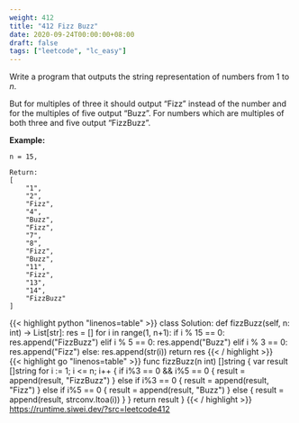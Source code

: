 ```yaml
---
weight: 412
title: "412 Fizz Buzz"
date: 2020-09-24T00:00:00+08:00
draft: false
tags: ["leetcode", "lc_easy"]
---
```


Write a program that outputs the string representation of numbers from 1 to _n_.

But for multiples of three it should output “Fizz” instead of the number and for the multiples of five output “Buzz”. For numbers which are multiples of both three and five output “FizzBuzz”.

**Example:**
```
n = 15,

Return:
[
    "1",
    "2",
    "Fizz",
    "4",
    "Buzz",
    "Fizz",
    "7",
    "8",
    "Fizz",
    "Buzz",
    "11",
    "Fizz",
    "13",
    "14",
    "FizzBuzz"
]
```
<div class="tabs"></div>
<div class="tab-content">
<div id="python" class="lang">
{{< highlight python "linenos=table" >}}
class Solution:
    def fizzBuzz(self, n: int) -> List[str]:
        res = []
        for i in range(1, n+1):
            if i % 15 == 0:
                res.append("FizzBuzz")
            elif i % 5 == 0:
                res.append("Buzz")
            elif i % 3 == 0:
                res.append("Fizz")
            else:
                res.append(str(i))
        return res
{{< / highlight >}}
</div>

<div id="golang" class="lang">
{{< highlight go "linenos=table" >}}
func fizzBuzz(n int) []string {
    var result []string
    for i := 1; i <= n; i++ {
        if i%3 == 0 && i%5 == 0 {
            result = append(result, "FizzBuzz")
        } else if i%3 == 0 {
            result = append(result, "Fizz")
        } else if i%5 == 0 {
            result = append(result, "Buzz")
        } else {
            result = append(result, strconv.Itoa(i))
        }
    }
    return result
}
{{< / highlight >}}
</div>

<div id="runtime" class="lang">
    <div class="code-link">
        <a href="https://runtime.siwei.dev/?src=leetcode412" target="_blank">https://runtime.siwei.dev/?src=leetcode412</a>
    </div>
</div>
</div>
